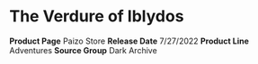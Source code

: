 ﻿---
id: '134'
name: The Verdure of Iblydos
rarity: Common
source: null
trait: null
type: Source

---
# The Verdure of Iblydos

**Product Page** Paizo Store
**Release Date** 7/27/2022
**Product Line** Adventures
**Source Group** Dark Archive